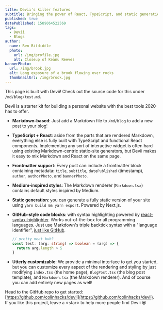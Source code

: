 ```yaml
---
title: Devii's killer features
subtitle: Bringing the power of React, TypeScript, and static generation to dev blogs everywhere
published: true
datePublished: 1589064522569
tags:
  - Devii
  - Blogs
author:
  name: Ben Bitdiddle
  photo:
    url: /img/profile.jpg
    alt: Closeup of Keanu Reeves
bannerPhoto:
  url: /img/brook.jpg
  alt: Long exposure of a brook flowing over rocks
  thumbnailUrl: /img/brook.jpg
---
```


This page is built with Devii! Check out the source code for this under `/md/blog/test.md`.

Devii is a starter kit for building a personal website with the best tools 2020 has to offer.

- **Markdown-based**: Just add a Markdown file to `/md/blog` to add a new post to your blog!
- **TypeScript + React**: aside from the parts that are rendered Markdown, everything else is fully built with TypeScript and functional React components. Implementing any sort of interactive widget is often hard using existing Markdown-centric static-site generators, but Devii makes it easy to mix Markdown and React on the same page.
- **Frontmatter support**: Every post can include a frontmatter block containing metadata: `title`, `subtitle`, `datePublished` (timestamp), `author`, `authorPhoto`, and `bannerPhoto`.
- **Medium-inspired styles**: The Markdown renderer (`Markdown.tsx`) contains default styles inspired by Medium.
- **Static generation**: you can generate a fully static version of your site using `yarn build && yarn export`. Powered by Next.js.
- **GitHub-style code blocks**: with syntax highlighting powered by [react-syntax-highlighter](https://github.com/conorhastings/react-syntax-highlighter). Works out-of-the-box for all programming languages. Just use Markdown's triple backtick syntax with a "language identifier", [just like GitHub](https://help.github.com/en/github/writing-on-github/creating-and-highlighting-code-blocks).

  ```ts
  // pretty neat huh?
  const test: (arg: string) => boolean = (arg) => {
    return arg.length > 5
  }
  ```

- **Utterly customizable**: We provide a minimal interface to get you started, but you can customize every aspect of the rendering and styling by just modifying `index.tsx` (the home page), `BlogPost.tsx` (the blog post template), and `Markdown.tsx` (the Markdown renderer). And of course you can add entirely new pages as well!

Head to the GitHub repo to get started: [https://github.com/colinhacks/devii](https://github.com/colinhacks/devii). If you like this project, leave a ⭐️star⭐️ to help more people find Devii 😎
